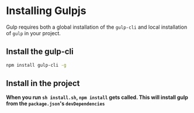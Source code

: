 # Installing Gulpjs

Gulp requires both a global installation of the `gulp-cli` and local installation of `gulp` in your project.

## Install the gulp-cli

```bash
npm install gulp-cli -g
```

## Install in the project

**When you run `sh install.sh`, `npm install` gets called. This will install gulp from the `package.json`'s `devDependencies`**
